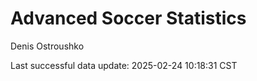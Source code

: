 # Advanced Soccer Statistics
Denis Ostroushko

<!-- gfm -->

Last successful data update: 2025-02-24 10:18:31 CST
